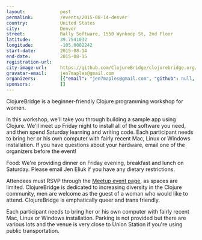```yaml
---
layout:             post
permalink:          /events/2015-08-14-denver
country:            United States
city:               Denver
street:             Rally Software, 1550 Wynkoop St, 2nd Floor
latitude:           39.7541032
longitude:          -105.0002242
start-date:         2015-08-14
end-date:           2015-08-15
registration-url:
city-image-url:     https://github.com/ClojureBridge/clojurebridge.org/raw/master/app/assets/images/events/denver.png
gravatar-email:     jen7maples@gmail.com
organizers:         [{"email": "jen7maples@gmail.com", "github": null, "name": "Jen", "twitter": "7maples"}, {"email": "danglauser@gmail.com", "github": null, "name": "Daniel", "twitter": "danielglauser"}]
sponsors:           []
---
```


ClojureBridge is a beginner-friendly Clojure programming workshop for women.

In this workshop, we'll take you through building a sample app using Clojure. We'll meet up Friday night to install all of the software you need, and then spend Saturday learning and writing code. Each participant needs to bring her or his own computer with fairly recent Mac, Linux or Windows installation. If you have questions about your hardware, email one of the organizers before the event!

Food: We're providing dinner on Friday evening, breakfast and lunch on Saturday. Please email Jen Eliuk if you have any dietary restrictions.

Attendees must RSVP through the [Meetup event page](http://www.meetup.com/denofclojure/events/223178078/), as spaces are limited. ClojureBridge is dedicated to increasing diversity in the Clojure community, men are welcome as the guest of a woman who would like to attend. ClojureBridge is emphatically queer and trans friendly.

Each participant needs to bring her or his own computer with fairly recent Mac, Linux or Windows installation. Parking is not provided but there are various lots and the venue is very close to Union Station if you're using public transportation.
